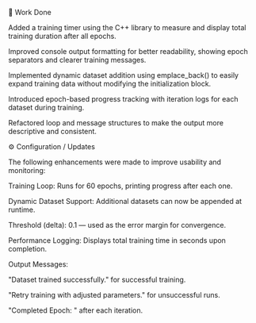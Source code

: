 🧠 Work Done

Added a training timer using the C++ <chrono> library to measure and display total training duration after all epochs.

Improved console output formatting for better readability, showing epoch separators and clearer training messages.

Implemented dynamic dataset addition using emplace_back() to easily expand training data without modifying the initialization block.

Introduced epoch-based progress tracking with iteration logs for each dataset during training.

Refactored loop and message structures to make the output more descriptive and consistent.

⚙️ Configuration / Updates

The following enhancements were made to improve usability and monitoring:

Training Loop: Runs for 60 epochs, printing progress after each one.

Dynamic Dataset Support: Additional datasets can now be appended at runtime.

Threshold (delta): 0.1 — used as the error margin for convergence.

Performance Logging: Displays total training time in seconds upon completion.

Output Messages:

"Dataset trained successfully." for successful training.

"Retry training with adjusted parameters." for unsuccessful runs.

"Completed Epoch: <n>" after each iteration.
